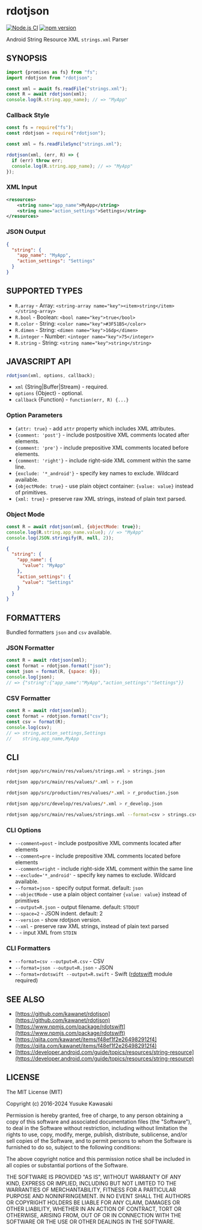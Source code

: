 # rdotjson

[![Node.js CI](https://github.com/kawanet/rdotjson/workflows/Node.js%20CI/badge.svg?branch=master)](https://github.com/kawanet/rdotjson/actions/)
[![npm version](https://badge.fury.io/js/rdotjson.svg)](https://badge.fury.io/js/rdotjson)

Android String Resource XML `strings.xml` Parser

## SYNOPSIS

```js
import {promises as fs} from "fs";
import rdotjson from "rdotjson";

const xml = await fs.readFile("strings.xml");
const R = await rdotjson(xml);
console.log(R.string.app_name); // => "MyApp"
```

### Callback Style

```js
const fs = require("fs");
const rdotjson = require("rdotjson");

const xml = fs.readFileSync("strings.xml");

rdotjson(xml, (err, R) => {
  if (err) throw err;
  console.log(R.string.app_name); // => "MyApp"
});
```

### XML Input

```xml
<resources>
    <string name="app_name">MyApp</string>
    <string name="action_settings">Settings</string>
</resources>
```

### JSON Output

```json
{
  "string": {
    "app_name": "MyApp",
    "action_settings": "Settings"
  }
}
```

## SUPPORTED TYPES

- `R.array` - Array: `<string-array name="key"><item>string</item></string-array>`
- `R.bool` - Boolean: `<bool name="key">true</bool>`
- `R.color` - String: `<color name="key">#3F51B5</color>`
- `R.dimen` - String: `<dimen name="key">16dp</dimen>`
- `R.integer` - Number: `<integer name="key">75</integer>`
- `R.string` - String: `<string name="key">string</string>`

## JAVASCRIPT API

```js
rdotjson(xml, options, callback);
```

- `xml` {String|Buffer|Stream} - required.
- `options` {Object} - optional.
- `callback` {Function} - `function(err, R) {...}`

### Option Parameters

- `{attr: true}` - add `attr` property which includes XML attributes.
- `{comment: 'post'}` - include postpositive XML comments located after elements.
- `{comment: 'pre'}` - include prepositive XML comments located before elements.
- `{comment: 'right'}` - include right-side XML comment within the same line.
- `{exclude: '*_android'}` - specify key names to exclude. Wildcard available.
- `{objectMode: true}` - use plain object container: `{value: value}` instead of primitives.
- `{xml: true}` - preserve raw XML strings, instead of plain text parsed.

### Object Mode

```js
const R = await rdotjson(xml, {objectMode: true});
console.log(R.string.app_name.value); // => "MyApp"
console.log(JSON.stringify(R, null, 2));
```

```json
{
  "string": {
    "app_name": {
      "value": "MyApp"
    },
    "action_settings": {
      "value": "Settings"
    }
  }
}
```

## FORMATTERS

Bundled formatters `json` and `csv` available.

### JSON Formatter

```js
const R = await rdotjson(xml);
const format = rdotjson.format("json");
const json = format(R, {space: 0});
console.log(json);
// => {"string":{"app_name":"MyApp","action_settings":"Settings"}}
```

### CSV Formatter

```js
const R = await rdotjson(xml);
const format = rdotjson.format("csv");
const csv = format(R);
console.log(csv);
// => string,action_settings,Settings
//    string,app_name,MyApp
```

## CLI

```sh
rdotjson app/src/main/res/values/strings.xml > strings.json

rdotjson app/src/main/res/values/*.xml > r.json

rdotjson app/src/production/res/values/*.xml > r_production.json

rdotjson app/src/develop/res/values/*.xml > r_develop.json

rdotjson app/src/main/res/values/strings.xml --format=csv > strings.csv
```

### CLI Options

- `--comment=post` - include postpositive XML comments located after elements
- `--comment=pre` - include prepositive XML comments located before elements
- `--comment=right` - include right-side XML comment within the same line
- `--exclude='*_android'` - specify key names to exclude. Wildcard available.
- `--format=json` - specify output format. default: `json`
- `--objectMode` - use a plain object container `{value: value}` instead of primitives
- `--output=R.json` - output filename. default: `STDOUT`
- `--space=2` - JSON indent. default: 2
- `--version` - show rdotjson version.
- `--xml` - preserve raw XML strings, instead of plain text parsed
- `-` - input XML from `STDIN`

### CLI Formatters

- `--format=csv --output=R.csv` - CSV
- `--format=json --output=R.json` - JSON
- `--format=rdotswift --output=R.swift` - Swift ([rdotswift](https://github.com/kawanet/rdotswift) module required)

## SEE ALSO

- [https://github.com/kawanet/rdotjson](https://github.com/kawanet/rdotjson)
- [https://www.npmjs.com/package/rdotswift](https://www.npmjs.com/package/rdotswift)
- [https://qiita.com/kawanet/items/f48ef1f2e264982912f4](https://qiita.com/kawanet/items/f48ef1f2e264982912f4)
- [https://developer.android.com/guide/topics/resources/string-resource](https://developer.android.com/guide/topics/resources/string-resource)

## LICENSE

The MIT License (MIT)

Copyright (c) 2016-2024 Yusuke Kawasaki

Permission is hereby granted, free of charge, to any person obtaining a copy
of this software and associated documentation files (the "Software"), to deal
in the Software without restriction, including without limitation the rights
to use, copy, modify, merge, publish, distribute, sublicense, and/or sell
copies of the Software, and to permit persons to whom the Software is
furnished to do so, subject to the following conditions:

The above copyright notice and this permission notice shall be included in all
copies or substantial portions of the Software.

THE SOFTWARE IS PROVIDED "AS IS", WITHOUT WARRANTY OF ANY KIND, EXPRESS OR
IMPLIED, INCLUDING BUT NOT LIMITED TO THE WARRANTIES OF MERCHANTABILITY,
FITNESS FOR A PARTICULAR PURPOSE AND NONINFRINGEMENT. IN NO EVENT SHALL THE
AUTHORS OR COPYRIGHT HOLDERS BE LIABLE FOR ANY CLAIM, DAMAGES OR OTHER
LIABILITY, WHETHER IN AN ACTION OF CONTRACT, TORT OR OTHERWISE, ARISING FROM,
OUT OF OR IN CONNECTION WITH THE SOFTWARE OR THE USE OR OTHER DEALINGS IN THE
SOFTWARE.
